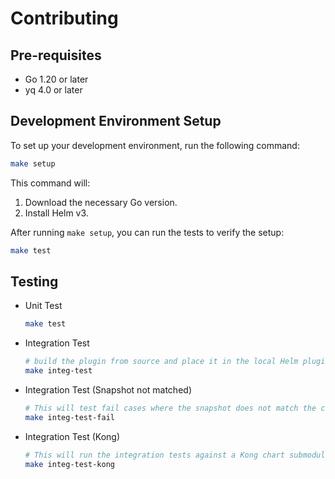 # Contributing

## Pre-requisites
- Go 1.20 or later
- yq 4.0 or later

## Development Environment Setup

To set up your development environment, run the following command:

```sh
make setup
```

This command will:

1.  Download the necessary Go version.
2.  Install Helm v3.

After running `make setup`, you can run the tests to verify the setup:

```sh
make test
```

## Testing

- Unit Test
  ```sh
  make test
  ```

- Integration Test
  ```sh
  # build the plugin from source and place it in the local Helm plugins directory
  make integ-test
  ```

- Integration Test (Snapshot not matched)
  ```sh
  # This will test fail cases where the snapshot does not match the current output.
  make integ-test-fail
  ```

- Integration Test (Kong)
  ```sh
  # This will run the integration tests against a Kong chart submodule.
  make integ-test-kong
  ```
